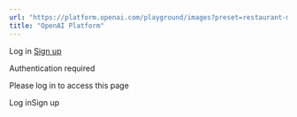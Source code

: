 ```yaml
---
url: "https://platform.openai.com/playground/images?preset=restaurant-menu"
title: "OpenAI Platform"
---
```


Log in [Sign up](https://platform.openai.com/signup)

Authentication required

Please log in to access this page

Log inSign up